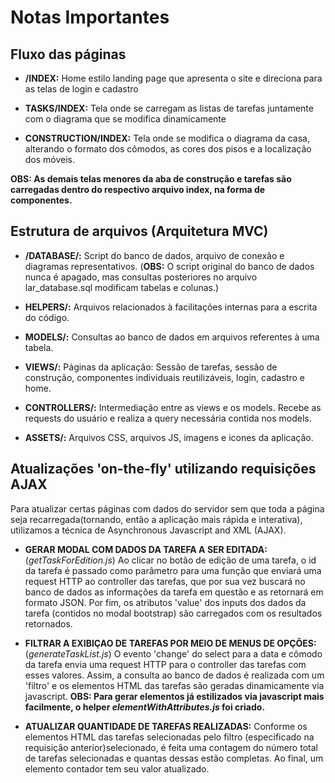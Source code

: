# Notas Importantes
## Fluxo das páginas
- **/INDEX:** Home estilo landing page que apresenta o site e direciona para as telas de login e cadastro

- **TASKS/INDEX:** Tela onde se carregam as listas de tarefas juntamente com o diagrama que se modifica dinamicamente

- **CONSTRUCTION/INDEX:** Tela onde se modifica o diagrama da casa, alterando o formato dos cômodos, as cores dos pisos e a localização dos móveis.

**OBS: As demais telas menores da aba de construção e tarefas são carregadas dentro do respectivo arquivo index, na forma de componentes.** 

## Estrutura de arquivos (Arquitetura MVC)
- **/DATABASE/:** Script do banco de dados, arquivo de conexão e diagramas representativos. (**OBS:** O script original do banco de dados nunca é apagado, mas consultas posteriores no arquivo lar_database.sql modificam tabelas e colunas.)

- **HELPERS/:** Arquivos relacionados à facilitações internas para a escrita do código.

- **MODELS/:** Consultas ao banco de dados em arquivos referentes à uma tabela.

- **VIEWS/:** Páginas da aplicação: Sessão de tarefas, sessão de construção, componentes individuais reutilizáveis, login, cadastro e home.

- **CONTROLLERS/:** Intermediação entre as views e os models. Recebe as requests do usuário e realiza a query necessária contida nos models.

- **ASSETS/:** Arquivos CSS, arquivos JS, imagens e icones da aplicação.

## Atualizações 'on-the-fly' utilizando requisições AJAX 
Para atualizar certas páginas com dados do servidor sem que toda a página seja recarregada(tornando, então a aplicação mais rápida e interativa), utilizamos a técnica de Asynchronous Javascript and XML (AJAX).

- **GERAR MODAL COM DADOS DA TAREFA A SER EDITADA:** (*getTaskForEdition.js*) Ao clicar no botão de edição de uma tarefa, o id da tarefa é passado como parâmetro para uma função que enviará uma request HTTP ao controller das tarefas, que por sua vez buscará no banco de dados as informações da tarefa em questão e as retornará em formato JSON. Por fim, os atributos 'value' dos inputs dos dados da tarefa (contidos no modal bootstrap) são carregados com os resultados retornados. 

- **FILTRAR A EXIBIÇAO DE TAREFAS POR MEIO DE MENUS DE OPÇÕES:** (*generateTaskList.js*) O evento 'change' do select para a data e cômodo da tarefa envia uma request HTTP para o controller das tarefas com esses valores. Assim, a consulta ao banco de dados é realizada com um 'filtro' e os elementos HTML das tarefas são geradas dinamicamente via javascript. **OBS: Para gerar elementos já estilizados via javascript mais facilmente, o helper *elementWithAttributes.js* foi criado.**

- **ATUALIZAR QUANTIDADE DE TAREFAS REALIZADAS:** Conforme os elementos HTML das tarefas selecionadas pelo filtro (especificado na requisição anterior)selecionado, é feita uma contagem do número total de tarefas selecionadas e quantas dessas estão completas. Ao final, um elemento contador tem seu valor atualizado.
